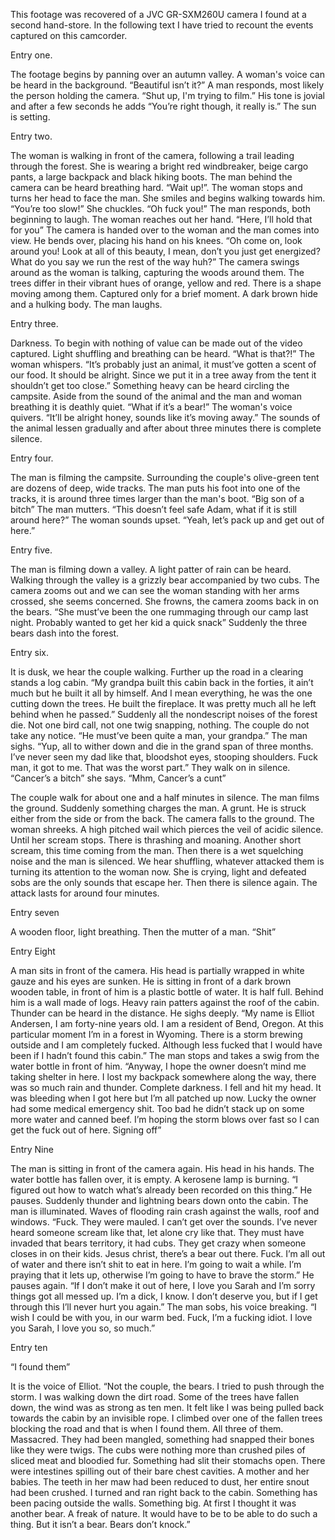 This footage was recovered of a JVC GR-SXM260U camera I found at a second hand-store. In the following text I have tried to recount the events captured on this camcorder.


Entry one.


The footage begins by panning over an autumn valley. A woman's voice can be heard in the background. “Beautiful isn’t it?” A man responds, most likely the person holding the camera. “Shut up, I'm trying to film.” His tone is jovial and after a few seconds he adds “You’re right though, it really is.” The sun is setting.


Entry two.


The woman is walking in front of the camera, following a trail leading through the forest. She is wearing a bright red windbreaker, beige cargo pants, a large backpack and black hiking boots. The man behind the camera can be heard breathing hard. “Wait up!”. The woman stops and turns her head to face the man. She smiles and begins walking towards him. “You’re too slow!” She chuckles. “Oh fuck you!” The man responds, both beginning to laugh. The woman reaches out her hand. “Here, I’ll hold that for you” The camera is handed over to the woman and the man comes into view. He bends over, placing his hand on his knees. “Oh come on, look around you! Look at all of this beauty, I mean, don’t you just get energized? What do you say we run the rest of the way huh?” The camera swings around as the woman is talking, capturing the woods around them. The trees differ in their vibrant hues of orange, yellow and red. There is a shape moving among them. Captured only for a brief moment. A dark brown hide and a hulking body. The man laughs.


Entry three.


Darkness. To begin with nothing of value can be made out of the video captured. Light shuffling and breathing can be heard. “What is that?!” The woman whispers. “It’s probably just an animal, it must’ve gotten a scent of our food. It should be alright. Since we put it in a tree away from the tent it shouldn’t get too close.” Something heavy can be heard circling the campsite. Aside from the sound of the animal and the man and woman breathing it is deathly quiet. “What if it’s a bear!” The woman's voice quivers. “It’ll be alright honey, sounds like it’s moving away.” The sounds of the animal lessen gradually and after about three minutes there is complete silence.


Entry four.


The man is filming the campsite. Surrounding the couple's olive-green tent are dozens of deep, wide tracks. The man puts his foot into one of the tracks, it is around three times larger than the man's boot. “Big son of a bitch” The man mutters. “This doesn’t feel safe Adam, what if it is still around here?” The woman sounds upset. “Yeah, let’s pack up and get out of here.”


Entry five.


The man is filming down a valley. A light patter of rain can be heard. Walking through the valley is a grizzly bear accompanied by two cubs. The camera zooms out and we can see the woman standing with her arms crossed, she seems concerned. She frowns, the camera zooms back in on the bears. “She must’ve been the one rummaging through our camp last night. Probably wanted to get her kid a quick snack” Suddenly the three bears dash into the forest.


Entry six.


It is dusk, we hear the couple walking. Further up the road in a clearing stands a log cabin. “My grandpa built this cabin back in the forties, it ain’t much but he built it all by himself. And I mean everything, he was the one cutting down the trees. He built the fireplace. It was pretty much all he left behind when he passed.” Suddenly all the nondescript noises of the forest die. Not one bird call, not one twig snapping, nothing. The couple do not take any notice. “He must’ve been quite a man, your grandpa.” The man sighs. “Yup, all to wither down and die in the grand span of three months. I’ve never seen my dad like that, bloodshot eyes, stooping shoulders. Fuck man, it got to me. That was the worst part.” They walk on in silence. “Cancer’s a bitch” she says. “Mhm, Cancer’s a cunt”


The couple walk for about one and a half minutes in silence. The man films the ground. Suddenly something charges the man. A grunt. He is struck either from the side or from the back. The camera falls to the ground. The woman shreeks. A high pitched wail which pierces the veil of acidic silence. Until her scream stops. There is thrashing and moaning. Another short scream, this time coming from the man. Then there is a wet squelching noise and the man is silenced. We hear shuffling, whatever attacked them is turning its attention to the woman now. She is crying, light and defeated sobs are the only sounds that escape her. Then there is silence again. The attack lasts for around four minutes.


Entry seven


A wooden floor, light breathing. Then the mutter of a man. “Shit”


Entry Eight


A man sits in front of the camera. His head is partially wrapped in white gauze and his eyes are sunken. He is sitting in front of a dark brown wooden table, in front of him is a plastic bottle of water. It is half full. Behind him is a wall made of logs. Heavy rain patters against the roof of the cabin. Thunder can be heard in the distance. He sighs deeply. “My name is Elliot Andersen, I am forty-nine years old. I am a resident of Bend, Oregon. At this particular moment I’m in a forest in Wyoming. There is a storm brewing outside and I am completely fucked. Although less fucked that I would have been if I hadn’t found this cabin.” The man stops and takes a swig from the water bottle in front of him. “Anyway, I hope the owner doesn’t mind me taking shelter in here. I lost my backpack somewhere along the way, there was so much rain and thunder. Complete darkness. I fell and hit my head. It was bleeding when I got here but I’m all patched up now. Lucky the owner had some medical emergency shit. Too bad he didn’t stack up on some more water and canned beef. I’m hoping the storm blows over fast so I can get the fuck out of here. Signing off”


Entry Nine


The man is sitting in front of the camera again. His head in his hands. The water bottle has fallen over, it is empty. A kerosene lamp is burning. “I figured out how to watch what’s already been recorded on this thing.” He pauses. Suddenly thunder and lightning bears down onto the cabin. The man is illuminated. Waves of flooding rain crash against the walls, roof and windows. “Fuck. They were mauled. I can’t get over the sounds. I’ve never heard someone scream like that, let alone cry like that. They must have invaded that bears territory, it had cubs. They get crazy when someone closes in on their kids. Jesus christ, there’s a bear out there. Fuck. I’m all out of water and there isn’t shit to eat in here. I’m going to wait a while. I’m praying that it lets up, otherwise I’m going to have to brave the storm.” He pauses again. “If I don’t make it out of here, I love you Sarah and I’m sorry things got all messed up. I’m a dick, I know. I don’t deserve you, but if I get through this I’ll never hurt you again.” The man sobs, his voice breaking. “I wish I could be with you, in our warm bed. Fuck, I’m a fucking idiot. I love you Sarah, I love you so, so much.”


Entry ten


“I found them”

It is the voice of Elliot. “Not the couple, the bears. I tried to push through the storm. I was walking down the dirt road. Some of the trees have fallen down, the wind was as strong as ten men. It felt like I was being pulled back towards the cabin by an invisible rope. I climbed over one of the fallen trees blocking the road and that is when I found them. All three of them. Massacred. They had been mangled, something had snapped their bones like they were twigs. The cubs were nothing more than crushed piles of sliced meat and bloodied fur. Something had slit their stomachs open. There were intestines spilling out of their bare chest cavities. A mother and her babies. The teeth in her maw had been reduced to dust, her entire snout had been crushed. I turned and ran right back to the cabin. Something has been pacing outside the walls. Something big. At first I thought it was another bear. A freak of nature. It would have to be to be able to do such a thing. But it isn’t a bear. Bears don’t knock.”